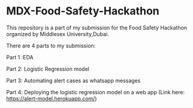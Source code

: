 # MDX-Food-Safety-Hackathon
This repository is a part of my submission for the Food Safety Hackathon organized by Middlesex University,Dubai.

There are 4 parts to my submission:

Part 1 :EDA

Part 2: Logistic Regression model

Part 3: Automating alert cases as whatsapp messages

Part 4: Deploying the logistic regression model on a web app (Link here: https://alert-model.herokuapp.com/)
